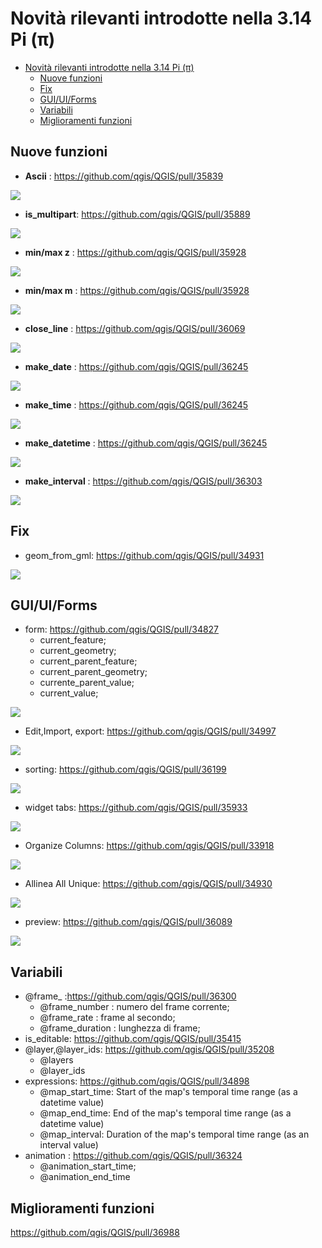 # Novità rilevanti introdotte nella 3.14 Pi (π)

<!-- TOC -->

- [Novità rilevanti introdotte nella 3.14 Pi (π)](#novità-rilevanti-introdotte-nella-314-pi-π)
  - [Nuove funzioni](#nuove-funzioni)
  - [Fix](#fix)
  - [GUI/UI/Forms](#guiuiforms)
  - [Variabili](#variabili)
  - [Miglioramenti funzioni](#miglioramenti-funzioni)

<!-- /TOC -->

## Nuove funzioni

* **Ascii** : https://github.com/qgis/QGIS/pull/35839

![](./img/novita_314/35839.png)

* **is_multipart**: https://github.com/qgis/QGIS/pull/35889

![](./img/novita_314/35889.png)

* **min/max z** : https://github.com/qgis/QGIS/pull/35928

![](./img/novita_314/35928_max_min_z.png)

* **min/max m** : https://github.com/qgis/QGIS/pull/35928

![](./img/novita_314/35928_max_min_m.png)

* **close_line** : https://github.com/qgis/QGIS/pull/36069

![](./img/novita_314/36069.png)

* **make_date** : https://github.com/qgis/QGIS/pull/36245

![](./img/novita_314/36245_date.png)

* **make_time** : https://github.com/qgis/QGIS/pull/36245

![](./img/novita_314/36245_time.png)

* **make_datetime** : https://github.com/qgis/QGIS/pull/36245

![](./img/novita_314/36245_datetime.png)

* **make_interval** : https://github.com/qgis/QGIS/pull/36303

![](./img/novita_314/36303.png)

## Fix

* geom_from_gml: https://github.com/qgis/QGIS/pull/34931

![](https://user-images.githubusercontent.com/7983394/76161312-883a4280-6132-11ea-81ea-60492eae55f9.png)

## GUI/UI/Forms

* form: https://github.com/qgis/QGIS/pull/34827
  * current_feature;
  * current_geometry;
  * current_parent_feature;
  * current_parent_geometry;
  * currente_parent_value;
  * current_value;

![](https://user-images.githubusercontent.com/142164/75692656-28f9af80-5ca6-11ea-8dd6-9a4bf454f5b7.gif)

* Edit,Import, export: https://github.com/qgis/QGIS/pull/34997

![](https://user-images.githubusercontent.com/2820439/76829370-b3581c80-682b-11ea-83b1-647077b9759d.gif)

* sorting: https://github.com/qgis/QGIS/pull/36199

![](https://user-images.githubusercontent.com/127259/81067121-7977ce00-8ede-11ea-80a6-4081bae81c09.png)

* widget tabs: https://github.com/qgis/QGIS/pull/35933

![](https://user-images.githubusercontent.com/652785/80049561-d8017d00-84d8-11ea-826e-d7092ac7a5c6.gif)

* Organize Columns: https://github.com/qgis/QGIS/pull/33918

![](https://user-images.githubusercontent.com/776954/72725322-1e6bd680-3b8e-11ea-8af5-cf7edd5ec194.png)

* Allinea All Unique: https://github.com/qgis/QGIS/pull/34930

![](https://user-images.githubusercontent.com/7983394/76160373-178f2800-612a-11ea-8ddc-a5f46aa41b70.png)

* preview: https://github.com/qgis/QGIS/pull/36089

![](https://user-images.githubusercontent.com/127259/80604352-e6e4b400-8a31-11ea-8f3b-8c864e124c78.png)

## Variabili

* @frame_ :https://github.com/qgis/QGIS/pull/36300
  * @frame_number : numero del frame corrente;
  * @frame_rate : frame al secondo;
  * @frame_duration : lunghezza di frame;
* is_editable: https://github.com/qgis/QGIS/pull/35415
* @layer,@layer_ids: https://github.com/qgis/QGIS/pull/35208
  * @layers
  * @layer_ids
* expressions: https://github.com/qgis/QGIS/pull/34898
  * @map_start_time: Start of the map's temporal time range (as a datetime value)
  * @map_end_time: End of the map's temporal time range (as a datetime value)
  * @map_interval: Duration of the map's temporal time range (as an interval value)
* animation : https://github.com/qgis/QGIS/pull/36324
  * @animation_start_time;
  * @animation_end_time

## Miglioramenti funzioni

https://github.com/qgis/QGIS/pull/36988